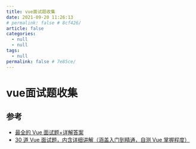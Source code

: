 ```yaml
---
title: vue面试题收集
date: 2021-09-20 11:26:13
# permalink: false # 8cf426/
article: false
categories: 
  - null
  - null
tags: 
  - null
permalink: false # 7e85ce/
---
```


# vue面试题收集 



## 参考

- [最全的 Vue 面试题+详解答案](https://juejin.cn/post/6961222829979697165)
- [30 道 Vue 面试题，内含详细讲解（涵盖入门到精通，自测 Vue 掌握程度）](https://juejin.cn/post/6844903918753808398)